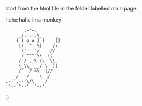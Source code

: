 start from the html file in the folder labelled main page 




hehe haha ima monkey
```
       .="=.
     _/.-.-.\_     _
    ( ( o o ) )    ))
     |/  "  \|    //
      \'---'/    //
      /`"""`\\  ((
     / /_,_\ \\  \\
     \_\\_'__/ \  ))
     /`  /`~\  |//
    /   /    \  /
,--`,--'\/\    /
 '-- "--'  '--'
```
 :)
